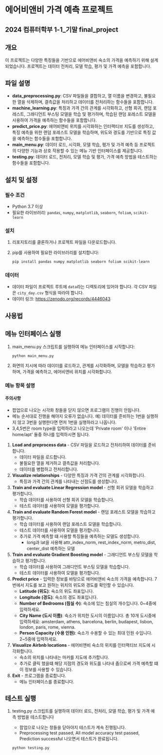 # 에어비앤비 가격 예측 프로젝트
## 2024 컴퓨터학부 1-1_기말 final_project
## 개요
이 프로젝트는 다양한 특징들을 기반으로 에어비앤비 숙소의 가격을 예측하기 위해 설계되었습니다. 프로젝트는 데이터 전처리, 모델 학습, 평가 및 가격 예측을 포함합니다.

## 파일 설명

- **data_preprocessing.py**: CSV 파일들을 결합하고, 열 이름을 변경하고, 불필요한 열을 삭제하며, 결측값을 처리하고 데이터를 전처리하는 함수들을 포함합니다.
- **machine_learning.py**: 특징과 가격 간의 관계를 시각화하고, 선형 회귀, 랜덤 포레스트, 그래디언트 부스팅 모델을 학습 및 평가하며, 학습된 랜덤 포레스트 모델을 사용하여 가격을 예측하는 함수들을 포함합니다.
- **predict_price.py**: 에어비앤비 위치를 시각화하는 인터랙티브 지도를 생성하고, 특징 예측을 위한 랜덤 포레스트 모델을 학습하며, 위도와 경도를 기반으로 특징 값을 예측하는 함수들을 포함합니다.
- **main_menu.py**: 데이터 로드, 시각화, 모델 학습, 평가 및 가격 예측 등 프로젝트의 다양한 기능과 상호 작용할 수 있는 메뉴 기반 인터페이스를 제공합니다.
- **testing.py**: 데이터 로드, 전처리, 모델 학습 및 평가, 가격 예측 방법을 테스트하는 함수들을 포함합니다.

## 설치 및 설정

### 필수 조건

- Python 3.7 이상
- 필요한 라이브러리: `pandas`, `numpy`, `matplotlib`, `seaborn`, `folium`, `scikit-learn`

### 설치

1. 리포지토리를 클론하거나 프로젝트 파일을 다운로드합니다.
2. pip를 사용하여 필요한 라이브러리를 설치합니다:

   ```bash
   pip install pandas numpy matplotlib seaborn folium scikit-learn

### 데이터
- 데이터 파일이 프로젝트 루트에 `data`라는 디렉토리에 있어야 합니다. 각 CSV 파일은 `city_day.csv` 형식을 따라야 합니다.
- 데이터 링크: https://zenodo.org/records/4446043

## 사용법

## 메뉴 인터페이스 실행

1. main_menu.py 스크립트를 실행하여 메뉴 인터페이스를 시작합니다:

   ```bash
   python main_menu.py

2. 화면의 지시에 따라 데이터를 로드하고, 관계를 시각화하며, 모델을 학습하고 평가하며, 가격을 예측하고, 에어비앤비 위치를 시각화합니다.

### 메뉴 항목 설명

#### 주의사항

- 팝업으로 나오는 시각화 창들을 닫지 않으면 프로그램이 진행이 안됩니다. 
- 메뉴 순서대로 진행을 해야지 오류가 없습니다. 예) 데이터를 준비하는 1번을 실행하지 않고 3번을 실행한다면 먼저 1번을 실행하라고 나옵니다. 
- 3,4,5번은 room type을 입력하라고 나오는데 'Private room' 이나 'Entire home/apt' 둘중 하나를 입력하시면 됩니다.

1. **Load and preprocess data** - CSV 파일을 로드하고 전처리하여 데이터를 준비합니다.
    - 데이터 파일을 로드합니다.
    - 불필요한 열을 제거하고 결측값을 처리합니다.
    - 데이터를 병합하고 전처리합니다.
2. **Visualize relationships** - 다양한 특징과 가격 간의 관계를 시각화합니다.
    - 특징과 가격 간의 관계를 나타내는 산점도를 생성합니다.
3. **Train and evaluate Linear Regression model** - 선형 회귀 모델을 학습하고 평가합니다.
    - 학습 데이터를 사용하여 선형 회귀 모델을 학습합니다.
    - 테스트 데이터를 사용하여 모델을 평가합니다.
4. **Train and evaluate Random Forest model** - 랜덤 포레스트 모델을 학습하고 평가합니다.
    - 학습 데이터를 사용하여 랜덤 포레스트 모델을 학습합니다.
    - 테스트 데이터를 사용하여 모델을 평가합니다.
    - 추가로 가격 예측할 떄 사용할 특징들을 예측하는 모델도 생성합니다.
        - long과 lat을 사용해 attr_index_norm, rest_index_norm, metro_dist, center_dist 예측하는 모델 
5. **Train and evaluate Gradient Boosting model** - 그래디언트 부스팅 모델을 학습하고 평가합니다.
    - 학습 데이터를 사용하여 그래디언트 부스팅 모델을 학습합니다.
    - 테스트 데이터를 사용하여 모델을 평가합니다.
6. **Predict price** - 입력한 정보를 바탕으로 에어비앤비 숙소의 가격을 예측합니다. 7번에서 지도를 보고 원하는 위치의 위도와 경도를 확인할 수 있습니다. 
    - **Latitude (위도)**: 숙소의 위도 좌표입니다. 
    - **Longitude (경도)**: 숙소의 경도 좌표입니다.
    - **Number of Bedrooms (침실 수)**: 숙소에 있는 침실의 개수입니다. 0~4중에 입력하세요. 
    - **City Name (도시 이름)**: 숙소가 위치한 도시의 이름입니다. 총 10개 도시중에 입력하세요: amsterdam, athens, barcelona, berlin, budapest, lisbon, london, paris, rome, vienna.
    - **Person Capacity (수용 인원)**: 숙소가 수용할 수 있는 최대 인원 수입니다. 2~5중에 입력하세요. 
7. **Visualize Airbnb locations** - 에어비앤비 숙소의 위치를 인터랙티브 지도에 시각화합니다.
    - 숙소의 위치를 나타내는 마커를 지도에 추가합니다.
    - 추가로 클릭 했을떄 해당 지점의 경도와 위도를 나타내 줌으로써 가격 예측할 떄 이 정보를 사용할 수 있습니다. 
8. **Exit** - 프로그램을 종료합니다.
    - 메뉴 인터페이스를 종료합니다.
   
## 테스트 실행

1. testing.py 스크립트를 실행하여 데이터 로드, 전처리, 모델 학습, 평가 및 가격 예측 방법을 테스트합니다

    - 팝업으로 나오는 창들을 닫아야지 테스트가 계속 진행됩니다. 
    - Preprocessing test passed, All model accuracy test passed, Prediction successful 나오면서 테스트가 완료됩니다. 

   ```bash
   python testing.py







